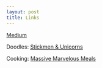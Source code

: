 ```yaml
---
layout: post
title: Links
---
```

[Medium](https://medium.com/@roymarvelous)

Doodles: [Stickmen & Unicorns](https://instagram.com/stickmenandunicorns)

Cooking: [Massive Marvelous Meals](https://instagram.com/massivemarvelousmeals)


